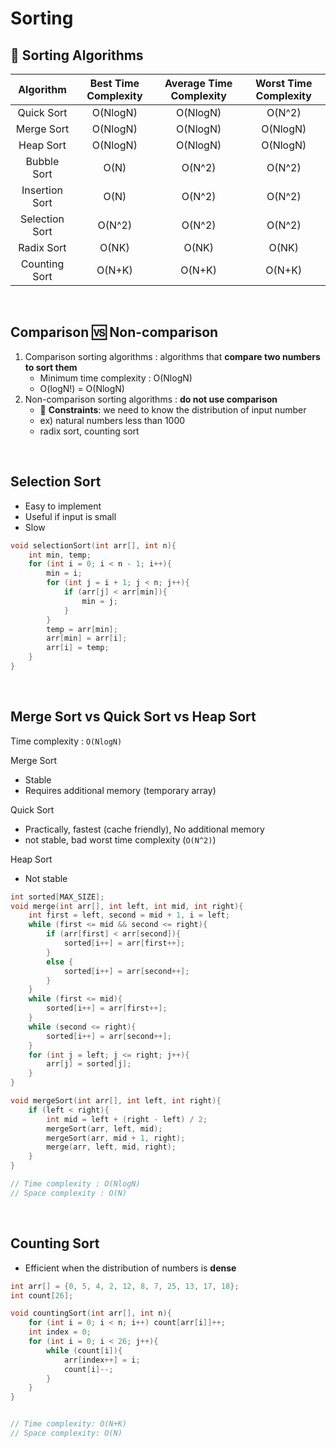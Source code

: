 # Sorting

## 📝 Sorting Algorithms

|   Algorithm    | Best Time Complexity | Average Time Complexity | Worst Time Complexity |
| :------------: | :------------------: | :---------------------: | :-------------------: |
|   Quick Sort   |       O(NlogN)       |        O(NlogN)         |        O(N^2)         |
|   Merge Sort   |       O(NlogN)       |        O(NlogN)         |       O(NlogN)        |
|   Heap Sort    |       O(NlogN)       |        O(NlogN)         |       O(NlogN)        |
|  Bubble Sort   |         O(N)         |         O(N^2)          |        O(N^2)         |
| Insertion Sort |         O(N)         |         O(N^2)          |        O(N^2)         |
| Selection Sort |        O(N^2)        |         O(N^2)          |        O(N^2)         |
|   Radix Sort   |        O(NK)         |          O(NK)          |         O(NK)         |
| Counting Sort  |        O(N+K)        |         O(N+K)          |        O(N+K)         |

<br/>

## Comparison 🆚 Non-comparison

1. Comparison sorting algorithms : algorithms that **compare two numbers to sort them**
   - Minimum time complexity : O(NlogN)
   - O(logN!) = O(NlogN)
2. Non-comparison sorting algorithms : **do not use comparison**
   - 🚧 **Constraints**: we need to know the distribution of input number
   - ex) natural numbers less than 1000
   - radix sort, counting sort

<br/>

## Selection Sort

- Easy to implement
- Useful if input is small
- Slow

```cpp
void selectionSort(int arr[], int n){
	int min, temp;
	for (int i = 0; i < n - 1; i++){
		min = i;
		for (int j = i + 1; j < n; j++){
			if (arr[j] < arr[min]){
				min = j;
			}
		}
		temp = arr[min];
		arr[min] = arr[i];
		arr[i] = temp;
	}
}
```

<br/>

## Merge Sort vs Quick Sort vs Heap Sort

Time complexity : `O(NlogN)`

Merge Sort

- Stable
- Requires additional memory (temporary array)

Quick Sort

- Practically, fastest (cache friendly), No additional memory
- not stable, bad worst time complexity (`O(N^2)`)

Heap Sort

- Not stable

```cpp
int sorted[MAX_SIZE];
void merge(int arr[], int left, int mid, int right){
	int first = left, second = mid + 1, i = left;
	while (first <= mid && second <= right){
		if (arr[first] < arr[second]){
			sorted[i++] = arr[first++];
		}
		else {
			sorted[i++] = arr[second++];
		}
	}
	while (first <= mid){
		sorted[i++] = arr[first++];
	}
	while (second <= right){
		sorted[i++] = arr[second++];
	}
	for (int j = left; j <= right; j++){
		arr[j] = sorted[j];
	}
}

void mergeSort(int arr[], int left, int right){
	if (left < right){
		int mid = left + (right - left) / 2;
		mergeSort(arr, left, mid);
		mergeSort(arr, mid + 1, right);
		merge(arr, left, mid, right);
	}
}

// Time complexity : O(NlogN)
// Space complexity : O(N)
```

<br/>

## Counting Sort

- Efficient when the distribution of numbers is **dense**

```cpp
int arr[] = {0, 5, 4, 2, 12, 8, 7, 25, 13, 17, 18};
int count[26];

void countingSort(int arr[], int n){
	for (int i = 0; i < n; i++) count[arr[i]]++;
	int index = 0;
	for (int i = 0; i < 26; j++){
		while (count[i]){
			arr[index++] = i;
			count[i]--;
		}
	}
}


// Time complexity: O(N+K)
// Space complexity: O(N)
```
